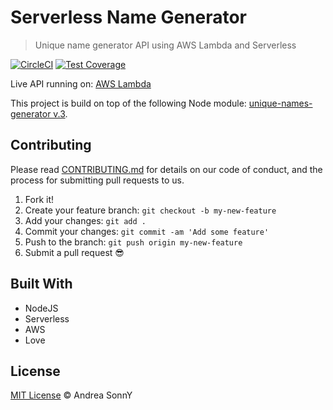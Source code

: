 # Serverless Name Generator

> Unique name generator API using AWS Lambda and Serverless

[![CircleCI](https://circleci.com/gh/andreasonny83/serverless-name-generator.svg?style=svg)](https://circleci.com/gh/andreasonny83/serverless-name-generator)
[![Test Coverage](https://api.codeclimate.com/v1/badges/b2e9a0f91ca0c15997bb/test_coverage)](https://codeclimate.com/github/andreasonny83/serverless-name-generator/test_coverage)

Live API running on:
[AWS Lambda](https://rb1b4yr2r0.execute-api.us-east-1.amazonaws.com/dev/generate)

This project is build on top of the following Node module:
[unique-names-generator v.3](https://github.com/andreasonny83/unique-names-generator.git).

## Contributing

Please read [CONTRIBUTING.md](CONTRIBUTING.md) for details on our code of conduct, and the process for submitting pull requests to us.

1.  Fork it!
1.  Create your feature branch: `git checkout -b my-new-feature`
1.  Add your changes: `git add .`
1.  Commit your changes: `git commit -am 'Add some feature'`
1.  Push to the branch: `git push origin my-new-feature`
1.  Submit a pull request :sunglasses:

## Built With

* NodeJS
* Serverless
* AWS
* Love

## License

[MIT License](https://andreasonny.mit-license.org/2018-2019) © Andrea SonnY
